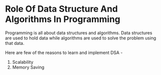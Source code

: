# Role Of Data Structure And Algorithms In Programming

Programming is all about data structures and algorithms. Data structures are used to hold data while algorithms are used to solve the problem using that data.

Here are few of the reasons to learn and implement DSA -
1. Scalability
2. Memory Saving